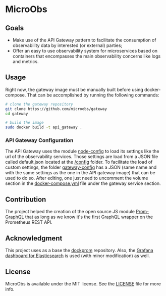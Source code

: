 # MicroObs

## Goals
* Make use of the API Gateway pattern to facilitate the consumption of observability data by interested (or external) parties;
* Offer an easy to use observability system for microservices based on containers that encompasses the main observability concerns like logs and metrics.

## Usage

Right now, the gateway image must be manually built before using docker-compose. That can be accomplished by running the following commands:
```sh
# clone the gateway repository
git clone https://github.com/microobs/gateway
cd gateway

# build the image
sudo docker build -t api_gateway .
```

### API Gateway Configuration
The API Gateway uses the module [node-config](https://github.com/lorenwest/node-config) to load its settings like the url of the observability services. Those settings are load from a JSON file called default.json located at the [/config](https://github.com/microobs/gateway/blob/master/config/default.json) folder. To facilitate the load of custom settings, the folder [gateway-config](https://github.com/microobs/microobs/blob/master/gateway-config/default.json) has a JSON (same name and with the same settings as the one in the API gateway image) that can be used to do so. After editing, one just need to uncomment the volume section in the [docker-compose.yml](https://github.com/microobs/microobs/blob/master/docker-compose.yml) file under the gateway service section.

## Contribution
The project helped the creation of the open source JS module [Prom-GraphQL](https://github.com/carloszimm/prom-graphql) that as long as we know it's the first GraphQL wrapper on the Prometheus REST API.

## Acknowledgment
This project uses as a base the [dockprom](https://github.com/stefanprodan/dockprom) repository. Also, the [Grafana dashboard for Elasticsearch](https://github.com/monitoringartist/grafana-elasticsearch-dashboards) is used (with minor modification) as well.

## License
MicroObs is available under the MIT license. See the [LICENSE](https://github.com/microobs/microobs/blob/master/LICENSE) file for more info.
